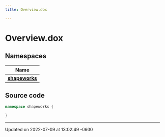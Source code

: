 ```yaml
---
title: Overview.dox

---
```


# Overview.dox



## Namespaces

| Name           |
| -------------- |
| **[shapeworks](../Namespaces/namespaceshapeworks.md)**  |




## Source code

```cpp
namespace shapeworks {

}
```


-------------------------------

Updated on 2022-07-09 at 13:02:49 -0600

